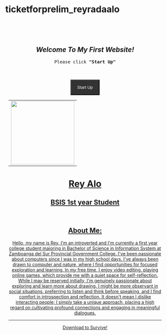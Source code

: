 # ticketforprelim_reyradaalo
<!DOCTYPE html>
<html lang="en">
<head>
    <meta charset="UTF-8">
    <meta name="viewport" content="width=device-width, initial-scale=1.0">
    <title>My First Website</title>
</head>
<body>
    <div style="padding: 50px 10px; margin: auto;"><h2><i><div style="text-align: center">Welcome To My First Website!</i></h2>
    <pre><div style="text-align: center;">Please click <b>"Start Up"</b></pre>
    <br>
    <br>
    <a href="profile.html"><div style="text-align: center;"><button style="padding: 15px 20px; background-color: #333; color: #fff;">Start Up</button>
</body>
</html>

<!DOCTYPE html>
<html lang="en">
<head>
    <meta charset="UTF-8">
    <meta name="viewport" content="width=device-width, initial-scale=1.0">
    <title>My Resume Ticket</title>
</head>
<body>
    <table>
        <tr>
            <td>
                <img src="https://scontent-sin6-3.xx.fbcdn.net/v/t39.30808-6/423248702_1493033458285615_1678888738712366242_n.jpg?_nc_cat=104&ccb=1-7&_nc_sid=9c7eae&_nc_eui2=AeFJ_Y8QWxTKMEr8EWcnsJAb83IwU91bvs7zcjBT3Vu-zp7UJSdcEka8EqzWF_dg6PAXPxCEK5ylxW-nXdZDV-EN&_nc_ohc=tFh6UkTnj0QAX_u3wes&_nc_oc=AQn3hX6_SsDkDFGz6l3XgUIly2daLGFVhpnUfaQdzFTsIANvdlytbOnrP4FjzcG_yATE7F2Fbb-a22Qz7oOsFC1b&_nc_ht=scontent-sin6-3.xx&oh=00_AfDMAUxW9jfE_RLVmY7HTbbRQFB13HVkdRweykuYK7LxQA&oe=65D1A32F" width="200px" alt="">
            </td>
        </tr>
    </table>
    <h1>Rey Alo</h1>
    <h2>BSIS 1st year Student</h2>
    <br>
    <h2>About Me:</h2>
    <section>
        <p>Hello, my name is Rey, I'm an introverted and I'm currently a first year college 
            student majoring in Bachelor of Science in Information System at Zamboanga del Sur 
            Provincial Government College. I've been passionate about computers since I was in 
            my high school days. I've always been drawn to computer and nature, where I find 
            opportunities for focused exploration and learning. In my free time, I enjoy video 
            editing, playing online games, which provide me with a quiet space for self-reflection. 
            While I may be reserved initially, I'm genuinely passionate about exploring and learn
            more about drawing. I might be more observant in social situations, preferring to 
            listen and think before speaking, and I find comfort in introspection and reflection. It 
            doesn't mean I dislike interacting people; I simply take a unique approach, placing a 
            high regard on cultivating profound connections and engaging in meaningful 
            dialogues.
        </p>
    </section>
    <section>
        <hr>
        <a href="REY ALO.pdf" download="Download">
            <center>Download to Survive!</center>
        </a>
    </section>
</body>
</html>

